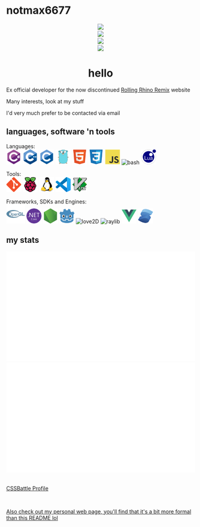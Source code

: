 # notmax6677

<!-- header centered aligned -->
<div id="header" align="center">
   <!-- just a gif idk -->
   <img src="https://media4.giphy.com/media/eVAZ5CkTuRBXJmyUxs/giphy.gif?cid=ecf05e47lh5965n0han7d5qm62im20xj52bl3wwu2zhu470k&rid=giphy.gif&ct=s" width=350>
  
  <!-- badges -->
  <div id="badges">
    <!-- email account -->
    <img src="https://img.shields.io/badge/-max.meln1210@gmail.com-ff0000?logo=gmail&logoColor=ffffff&style=for-the-badge">
    <br>
    <!-- discord account -->
    <img src="https://img.shields.io/badge/-~/.%233625-7085d6?logo=discord&logoColor=ffffff&style=for-the-badge">
  </div>
  
  <!-- views counter -->
  <img src="https://komarev.com/ghpvc/?username=notmax6677&style=for-the-badge">
  
  <!-- header -->
  <h1>hello</h1>
</div>

Ex official developer for the now discontinued [Rolling Rhino Remix](https://rollingrhino.org) website

Many interests, look at my stuff

I'd very much prefer to be contacted via email

## languages, software 'n tools
<div id="software">
   Languages:
   <br>
   <img src="https://raw.githubusercontent.com/devicons/devicon/1119b9f84c0290e0f0b38982099a2bd027a48bf1/icons/csharp/csharp-original.svg" alt="Csharp" width=40>
   <img src="https://raw.githubusercontent.com/devicons/devicon/master/icons/cplusplus/cplusplus-original.svg" alt="Cplusplus" width=40>
   <img src="https://raw.githubusercontent.com/devicons/devicon/master/icons/c/c-original.svg" alt="C" width=40>
   <img src="https://raw.githubusercontent.com/devicons/devicon/1119b9f84c0290e0f0b38982099a2bd027a48bf1/icons/go/go-original.svg" alt="go" width=40>
   <img src="https://raw.githubusercontent.com/devicons/devicon/1119b9f84c0290e0f0b38982099a2bd027a48bf1/icons/html5/html5-original.svg" alt="HTML5" width=40>
   <img src="https://raw.githubusercontent.com/devicons/devicon/1119b9f84c0290e0f0b38982099a2bd027a48bf1/icons/css3/css3-original.svg" alt="CSS3" width=40>
   <img src="https://raw.githubusercontent.com/devicons/devicon/1119b9f84c0290e0f0b38982099a2bd027a48bf1/icons/javascript/javascript-original.svg" alt="JS" width=40>
   <img src="https://upload.wikimedia.org/wikipedia/commons/thumb/2/20/Bash_Logo_black_and_white_icon_only.svg/512px-Bash_Logo_black_and_white_icon_only.svg.png?20180723054438" alt="bash" width=40>
   <img src="https://raw.githubusercontent.com/devicons/devicon/1119b9f84c0290e0f0b38982099a2bd027a48bf1/icons/lua/lua-original.svg" alt="lua" width=40>
   
   Tools:
   <br>
   <img src="https://raw.githubusercontent.com/devicons/devicon/1119b9f84c0290e0f0b38982099a2bd027a48bf1/icons/git/git-original.svg" alt="git" width=40>
   <img src="https://raw.githubusercontent.com/devicons/devicon/1119b9f84c0290e0f0b38982099a2bd027a48bf1/icons/raspberrypi/raspberrypi-original.svg" alt="raspberryPi" width=40>
   <img src="https://raw.githubusercontent.com/devicons/devicon/1119b9f84c0290e0f0b38982099a2bd027a48bf1/icons/linux/linux-original.svg" alt="linux" width=40>
   <img src="https://raw.githubusercontent.com/devicons/devicon/1119b9f84c0290e0f0b38982099a2bd027a48bf1/icons/vscode/vscode-original.svg" alt="vscode" width=40>
   <img src="https://raw.githubusercontent.com/devicons/devicon/1119b9f84c0290e0f0b38982099a2bd027a48bf1/icons/vim/vim-original.svg" alt="vim" width=40>
   
   Frameworks, SDKs and Engines:
   <br>
   <img src="https://raw.githubusercontent.com/devicons/devicon/master/icons/opengl/opengl-original.svg" alt="OpenGL" width=50>
   <img src="https://raw.githubusercontent.com/devicons/devicon/1119b9f84c0290e0f0b38982099a2bd027a48bf1/icons/dotnetcore/dotnetcore-original.svg" alt="dotnet-core" width=40>
   <img src="https://raw.githubusercontent.com/devicons/devicon/1119b9f84c0290e0f0b38982099a2bd027a48bf1/icons/nodejs/nodejs-original.svg" alt="nodeJS" width=40>
   <img src="https://raw.githubusercontent.com/devicons/devicon/1119b9f84c0290e0f0b38982099a2bd027a48bf1/icons/godot/godot-original.svg" alt="godot" width=40>
   <img src="https://external-content.duckduckgo.com/iu/?u=https%3A%2F%2Flutris.net%2Fmedia%2Fgames%2Ficons%2Flove-app-0.10.png&f=1&nofb=1" alt="love2D" width=40>
   <img src="https://external-content.duckduckgo.com/ip3/www.raylib.com.ico" alt="raylib" width=40>
   <img src="https://raw.githubusercontent.com/devicons/devicon/1119b9f84c0290e0f0b38982099a2bd027a48bf1/icons/vuejs/vuejs-original.svg" alt="vueJS" width=40>
   <img src="https://raw.githubusercontent.com/devicons/devicon/6910f0503efdd315c8f9b858234310c06e04d9c0/icons/solidjs/solidjs-original.svg" alt="solidJS" width=40>
</div>

## my stats
<div id="stats-images" align="center">
   <!-- overview -->
   <img src="https://raw.githubusercontent.com/notmax6677/github-stats/master/generated/overview.svg#gh-dark-mode-only">
   <!-- languages -->
   <img src="https://raw.githubusercontent.com/notmax6677/github-stats/master/generated/languages.svg#gh-dark-mode-only">
</div>

<br>

[CSSBattle Profile](https://cssbattle.dev/player/m6677)

<br>

[Also check out my personal web page, you'll find that it's a bit more formal than this README lol](https://notmax6677.github.io/)
